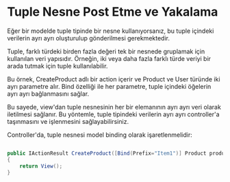# Tuple Nesne Post Etme ve Yakalama

Eğer bir modelde tuple tipinde bir nesne kullanıyorsanız, bu tuple içindeki verilerin ayrı ayrı oluşturulup gönderilmesi gerekmektedir.

Tuple, farklı türdeki birden fazla değeri tek bir nesnede gruplamak için kullanılan veri yapısıdır. Örneğin, iki veya daha fazla farklı türde veriyi bir arada tutmak için tuple kullanılabilir.

Bu örnek, CreateProduct adlı bir action içerir ve Product ve User türünde iki ayrı parametre alır. Bind özelliği ile her parametre, tuple içindeki öğelerin ayrı ayrı bağlanmasını sağlar.

Bu sayede, view'dan tuple nesnesinin her bir elemanının ayrı ayrı veri olarak iletilmesi sağlanır. Bu yöntemle, tuple tipindeki verilerin ayrı ayrı controller'a taşınmasını ve işlenmesini sağlayabilirsiniz.

Controller'da, tuple nesnesi model binding olarak işaretlenmelidir:

```csharp

public IActionResult CreateProduct([Bind(Prefix="Item1")] Product product, [Bind(Prefix ="Item2")] User user)
{
    return View();
}